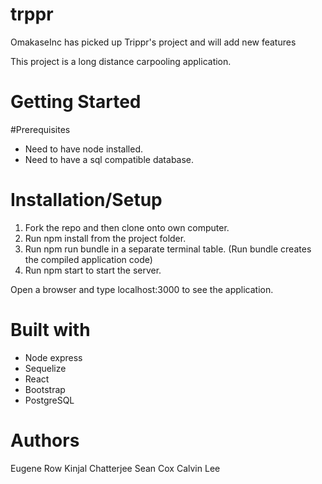 # trppr

OmakaseInc has picked up Trippr's project and will add new features

This project is a long distance carpooling application.

# Getting Started

#Prerequisites

- Need to have node installed.
- Need to have a sql compatible database.

# Installation/Setup
1. Fork the repo and then clone onto own computer.
2. Run npm install from the project folder.
3. Run npm run bundle in a separate terminal table. (Run bundle creates the compiled application code)
4. Run npm start to start the server.

Open a browser and type localhost:3000 to see the application.

# Built with
- Node express
- Sequelize
- React
- Bootstrap
- PostgreSQL

# Authors

Eugene Row
Kinjal Chatterjee
Sean Cox
Calvin Lee
